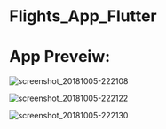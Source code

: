 # Flights_App_Flutter
# App Preveiw:

![screenshot_20181005-222108](https://user-images.githubusercontent.com/43088403/46549420-8e017800-c8ef-11e8-98e6-51a4b63bc62c.jpg)

![screenshot_20181005-222122](https://user-images.githubusercontent.com/43088403/46549423-8f32a500-c8ef-11e8-9878-82927aa02731.jpg)

![screenshot_20181005-222130](https://user-images.githubusercontent.com/43088403/46549426-922d9580-c8ef-11e8-8a77-9a594c7b2ec3.jpg)
